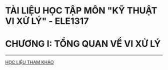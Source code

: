 # TÀI LIỆU HỌC TẬP MÔN "KỸ THUẬT VI XỬ LÝ" - ELE1317
# CHƯƠNG I: TỔNG QUAN VỀ VI XỬ LÝ
----------------------------------------------------------------
[HỌC LIỆU THAM KHẢO](./../Materials/Chuong%201_Tong%20quan%20ve%20vi%20xu%20ly.pdf)
